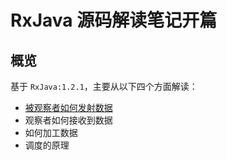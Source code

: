 # RxJava 源码解读笔记开篇

## 概览

基于 `RxJava:1.2.1`，主要从以下四个方面解读：

- [被观察者如何发射数据](RxJava-souirce-reading-part1.md)
- 观察者如何接收到数据
- 如何加工数据
- 调度的原理